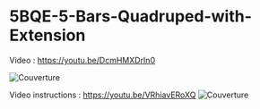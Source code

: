 # 5BQE-5-Bars-Quadruped-with-Extension
Video : https://youtu.be/DcmHMXDrIn0

![Couverture](https://user-images.githubusercontent.com/31382964/115988097-6c089780-a5b8-11eb-9b30-cf3d2b16b991.jpg)

Video instructions : https://youtu.be/VRhiavERoXQ
![Couverture](https://user-images.githubusercontent.com/31382964/117130970-147cdf80-ada1-11eb-8f6a-35fca9484888.jpg)
